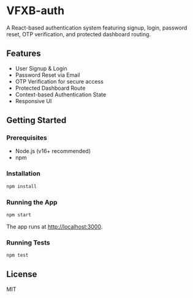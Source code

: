 # VFXB-auth

A React-based authentication system featuring signup, login, password reset, OTP verification, and protected dashboard routing.

## Features

- User Signup & Login
- Password Reset via Email
- OTP Verification for secure access
- Protected Dashboard Route
- Context-based Authentication State
- Responsive UI

## Getting Started

### Prerequisites

- Node.js (v16+ recommended)
- npm

### Installation

```sh
npm install
```

### Running the App

```sh
npm start
```

The app runs at [http://localhost:3000](http://localhost:3000).

### Running Tests

```sh
npm test
```

## License

MIT